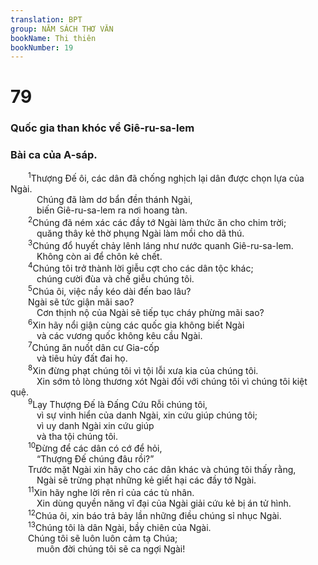```yaml
---
translation: BPT
group: NĂM SÁCH THƠ VĂN
bookName: Thi thiên 
bookNumber: 19
---
```


<div class="title"><h1>79</h1><h3>Quốc gia than khóc về Giê-ru-sa-lem</h3><h3>Bài ca của A-sáp.</h3></div>
<span class="verse thi_79_1">  <sup>1</sup>Thượng Đế ôi, các dân đã chống nghịch lại dân được chọn lựa của Ngài.<br/>   Chúng đã làm dơ bẩn đền thánh Ngài,<br/>   biến Giê-ru-sa-lem ra nơi hoang tàn.<br/></span>
<span class="verse thi_79_2">  <sup>2</sup>Chúng đã ném xác các đầy tớ Ngài làm thức ăn cho chim trời;<br/>   quăng thây kẻ thờ phụng Ngài làm mồi cho dã thú.<br/></span>
<span class="verse thi_79_3">  <sup>3</sup>Chúng đổ huyết chảy lênh láng như nước quanh Giê-ru-sa-lem.<br/>   Không còn ai để chôn kẻ chết.<br/></span>
<span class="verse thi_79_4">  <sup>4</sup>Chúng tôi trở thành lời giễu cợt cho các dân tộc khác;<br/>   chúng cười đùa và chế giễu chúng tôi.<br/></span>
<span class="verse thi_79_5">  <sup>5</sup>Chúa ôi, việc nầy kéo dài đến bao lâu?<br/>  Ngài sẽ tức giận mãi sao?<br/>   Cơn thịnh nộ của Ngài sẽ tiếp tục cháy phừng mãi sao?<br/></span>
<span class="verse thi_79_6">  <sup>6</sup>Xin hãy nổi giận cùng các quốc gia không biết Ngài<br/>   và các vương quốc không kêu cầu Ngài.<br/></span>
<span class="verse thi_79_7">  <sup>7</sup>Chúng ăn nuốt dân cư Gia-cốp<br/>   và tiêu hủy đất đai họ.<br/></span>
<span class="verse thi_79_8">  <sup>8</sup>Xin đừng phạt chúng tôi vì tội lỗi xưa kia của chúng tôi.<br/>   Xin sớm tỏ lòng thương xót Ngài đối với chúng tôi vì chúng tôi kiệt quệ.<br/></span>
<span class="verse thi_79_9">  <sup>9</sup>Lạy Thượng Đế là Đấng Cứu Rỗi chúng tôi,<br/>   vì sự vinh hiển của danh Ngài, xin cứu giúp chúng tôi;<br/>   vì uy danh Ngài xin cứu giúp<br/>   và tha tội chúng tôi.<br/></span>
<span class="verse thi_79_10">  <sup>10</sup>Đừng để các dân có cớ để hỏi,<br/>   “Thượng Đế chúng đâu rồi?”<br/>  Trước mặt Ngài xin hãy cho các dân khác và chúng tôi thấy rằng,<br/>   Ngài sẽ trừng phạt những kẻ giết hại các đầy tớ Ngài.<br/></span>
<span class="verse thi_79_11">  <sup>11</sup>Xin hãy nghe lời rên rỉ của các tù nhân.<br/>   Xin dùng quyền năng vĩ đại của Ngài giải cứu kẻ bị án tử hình.<br/></span>
<span class="verse thi_79_12">  <sup>12</sup>Chúa ôi, xin báo trả bảy lần những điều chúng sỉ nhục Ngài.<br/></span>
<span class="verse thi_79_13">  <sup>13</sup>Chúng tôi là dân Ngài, bầy chiên của Ngài.<br/>  Chúng tôi sẽ luôn luôn cảm tạ Chúa;<br/>   muôn đời chúng tôi sẽ ca ngợi Ngài!<br/></span>
